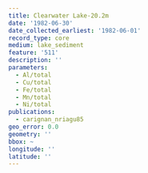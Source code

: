 ```yaml
---
title: Clearwater Lake-20.2m
date: '1982-06-30'
date_collected_earliest: '1982-06-01'
record_type: core
medium: lake_sediment
feature: '511'
description: ''
parameters:
  - Al/total
  - Cu/total
  - Fe/total
  - Mn/total
  - Ni/total
publications:
  - carignan_nriagu85
geo_error: 0.0
geometry: ''
bbox: ~
longitude: ''
latitude: ''
---
```

